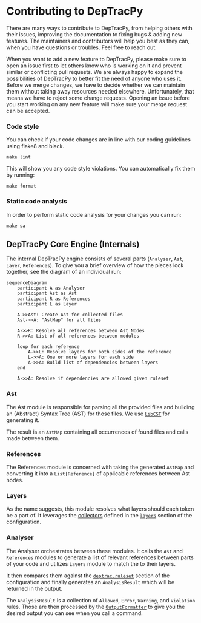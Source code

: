 # Contributing to DepTracPy

There are many ways to contribute to DepTracPy, from helping others with their issues, improving the documentation to 
fixing bugs & adding new features. The maintainers and contributors will help you best as they can, when you have
questions or troubles. Feel free to reach out.

When you want to add a new feature to DepTracPy, please make sure to open an issue first to let others know who is 
working on it and prevent similar or conflicting pull requests. We are always happy to expand the possibilities of 
DepTracPy to better fit the need of anyone who uses it. Before we merge changes, we have to decide whether we can 
maintain them without taking away resources needed elsewhere. Unfortunately, that means we have to reject some change 
requests. Opening an issue before you start working on any new feature will make sure your merge request can be accepted.

### Code style

You can check if your code changes are in line with our coding guidelines using flake8 and black.

```
make lint
```

This will show you any code style violations. You can automatically fix them by running:

```
make format
```

### Static code analysis

In order to perform static code analysis for your changes you can run:

```
make sa
```

## DepTracPy Core Engine (Internals)

The internal DepTracPy engine consists of several parts (`Analyser`, `Ast`, `Layer`, `References`). To give you a brief
overview of how the pieces lock together, see the diagram of an individual run:

```mermaid
sequenceDiagram
    participant A as Analyser
    participant Ast as Ast
    participant R as References
    participant L as Layer

    A->>Ast: Create Ast for collected files
    Ast->>A: "AstMap" for all files

    A->>R: Resolve all references between Ast Nodes
    R->>A: List of all references between modules

    loop for each reference
        A->>L: Resolve layers for both sides of the reference
        L->>A: One or more layers for each side
        A->>A: Build list of dependencies between layers 
    end
    
    A->>A: Resolve if dependencies are allowed given ruleset
```

### Ast

The Ast module is responsible for parsing all the provided files and building an (Abstract) Syntax Tree (AST) for those
files. We use [`LibCST`](https://github.com/Instagram/LibCST) for generating it.

The result is an `AstMap` containing all occurrences of found files and calls made between them.

### References

The References module is concerned with taking the generated `AstMap` and converting it into a `List[Reference]` of
applicable references between Ast nodes.

### Layers

As the name suggests, this module resolves what layers should each token be a part of. It leverages
the [collectors](collectors.md) defined in the [`layers`](configuration.md#layers) section of the configuration.

### Analyser

The Analyser orchestrates between these modules. It calls the `Ast` and `References` modules to generate a list of 
relevant references between parts of your code and utilizes `Layers` module to match the to their layers. 

It then compares them against the [`deptrac.ruleset`](configuration.md#ruleset) section of the configuration and 
finally generates an `AnalysisResult` which will be returned in the output.

The `AnalysisResult` is a collection of `Allowed`, `Error`, `Warning`, and `Violation` rules. Those are then 
processed by the [`OutputFormatter`](formatters.md) to give you the desired output you can see when you call a command.
